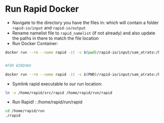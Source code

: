 # Run Rapid Docker

-   Navigate to the directory you have the files in: which will contain a folder `rapid-io/input` and `rapid-io/output`
-   Rename namelist file to `rapid_namelist` (if not already) and also update the paths in there to match the file location
-   Run Docker Container:

```sh
docker run --rm --name rapid -it -v $(pwd)/rapid-io/input/sam_atrato:/home/rapid/run -v $(pwd)/rapid-io/output/sam_atrato:/home/rapid/run/output chdavid/rapid


#FOR WINDOWS

docker run --rm --name rapid -it -v $(PWD)/rapid-io/input/sam_atrato:/home/rapid/run -v $(PWD)/rapid-io/output/sam_atrato:/home/rapid/run/output chdavid/rapid
```

-   Symlink rapid executable to our run location:

```sh
ln -s /home/rapid/src/rapid /home/rapid/run/rapid
```

-   Run Rapid! : /home/rapid/run/rapid

```sh
cd /home/rapid/run
./rapid
```
